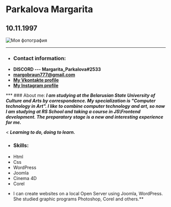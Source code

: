 # Parkalova Margarita
## 10.11.1997
![Моя фотография](https://sun9-16.userapi.com/s/v1/ig2/fyuUoQCxOKDc_1eLIGuXSVmoDkV43mlU_Gr69dz5PJjfGz7FcmfwNPCDJtRdZNZs2n_62Gv9lH3d8V8YJ91uYhhS.jpg?size=200x200&quality=96&crop=319,457,882,882&ava=1)
********
* ### Contact information:
+    **DISCORD --- Margarita_Parkalova#2533**
+    **margobraun777@gmail.com**
+    **[My Vkontakte profile](https://vk.com/id176668841)**
+    **[My Instagram profile](https://www.instagram.com/rita_braun/?hl=ru)**

*** ### About me:
***I am studying at the Belarusian State University of Culture and Arts by correspondence. My specialization is "Computer technology in Art". I like to combine computer technology and art, so now I am studying at RS School and taking a course in JS\Frontend development. The preparatory stage is a new and interesting experience for me.***

< ***Learning to do, doing to learn.*** 

* ### Skills: 
+    Html
+    Css
+    WordPress
+    Joomla
+    Cinema 4D
+    Corel
* I can create websites on a local Open Server using Joomla, WordPress. She studied graphic programs Photoshop, Corel and others.**
